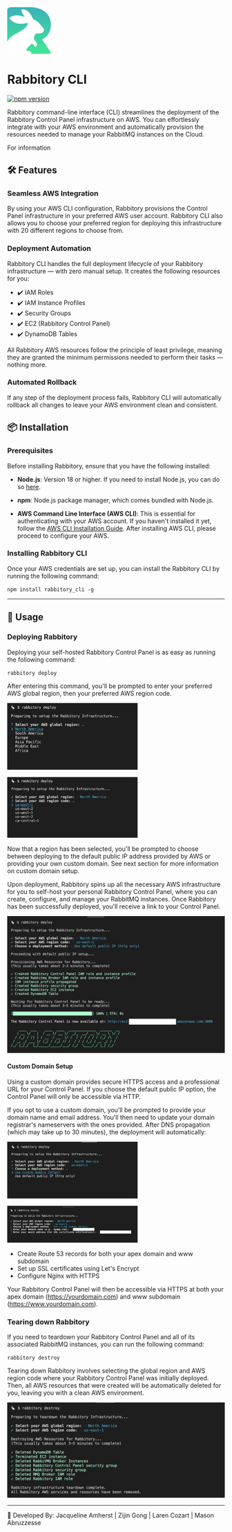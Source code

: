 <a name="top">
<img src="https://raw.githubusercontent.com/Rabbitory/rabbitory_cli/main/assets/rabbitory-logo.png" alt="rabbitory-logo" width="20%"/>
</a>

# Rabbitory CLI

[![npm version](https://img.shields.io/npm/v/rabbitory_cli)](https://www.npmjs.com/package/rabbitory_cli)

Rabbitory command-line interface (CLI) streamlines the deployment of the Rabbitory Control Panel infrastructure on AWS. You can effortlessly integrate with your AWS environment and automatically provision the resources needed to manage your RabbitMQ instances on the Cloud.

For information

## 🛠 Features

### Seamless AWS Integration

By using your AWS CLI configuration, Rabbitory provisions the Control Panel infrastructure in your preferred AWS user account. Rabbitory CLI also allows you to choose your preferred region for deploying this infrastructure with 20 different regions to choose from.

### Deployment Automation

Rabbitory CLI handles the full deployment lifecycle of your Rabbitory infrastructure — with zero manual setup. It creates the following resources for you:

- ✔️ IAM Roles
- ✔️ IAM Instance Profiles
- ✔️ Security Groups
- ✔️ EC2 (Rabbitory Control Panel)
- ✔️ DynamoDB Tables

All Rabbitory AWS resources follow the principle of least privilege, meaning they are granted the minimum permissions needed to perform their tasks — nothing more.

### Automated Rollback

If any step of the deployment process fails, Rabbitory CLI will automatically rollback all changes to leave your AWS environment clean and consistent.

## 📦 Installation

### Prerequisites

Before installing Rabbitory, ensure that you have the following installed:

- **Node.js**: Version 18 or higher. If you need to install Node.js, you can do so [here](https://nodejs.org/).

- **npm**: Node.js package manager, which comes bundled with Node.js.

- **AWS Command Line Interface (AWS CLI)**: This is essential for authenticating with your AWS account. If you haven't installed it yet, follow the [AWS CLI Installation Guide](https://docs.aws.amazon.com/cli/latest/userguide/install-cliv2.html). After installing AWS CLI, please proceed to configure your AWS.

### Installing Rabbitory CLI

Once your AWS credentials are set up, you can install the Rabbitory CLI by running the following command:

```
npm install rabbitory_cli -g
```

---

## 🐰 Usage

### Deploying Rabbitory

Deploying your self-hosted Rabbitory Control Panel is as easy as running the following command:

```
rabbitory deploy
```

After entering this command, you'll be prompted to enter your preferred AWS global region, then your preferred AWS region code.

<p align="left">
  <img src="https://raw.githubusercontent.com/Rabbitory/rabbitory_cli/main/assets/select-global-region.png" alt="select-global-region" width="60%" />
</p>
<p align="left">
  <img src="https://raw.githubusercontent.com/Rabbitory/rabbitory_cli/main/assets/select-region-code.png" alt="select-region-code" width="60%" />
</p>

Now that a region has been selected, you'll be prompted to choose between deploying to the default public IP address provided by AWS or providing your own custom domain. See next section for more information on custom domain setup.

Upon deployment, Rabbitory spins up all the necessary AWS infrastructure for you to self-host your personal Rabbitory Control Panel, where you can create, configure, and manage your RabbitMQ instances. Once Rabbitory has been successfully deployed, you'll receive a link to your Control Panel.

<p align="left">
  <img src="https://raw.githubusercontent.com/Rabbitory/rabbitory_cli/main/assets/deploy-success.png" alt="deploy-success" />
</p>

#### Custom Domain Setup

Using a custom domain provides secure HTTPS access and a professional URL for your Control Panel. If you choose the default public IP option, the Control Panel will only be accessible via HTTP.

If you opt to use a custom domain, you’ll be prompted to provide your domain name and email address. You’ll then need to update your domain registrar's nameservers with the ones provided. After DNS propagation (which may take up to 30 minutes), the deployment will automatically:

<p align="left">
  <img src="https://raw.githubusercontent.com/Rabbitory/rabbitory_cli/main/assets/select-http-or-https.png" alt="select-http-or-https" width="60%" />
</p>
<p align="left">
  <img src="https://raw.githubusercontent.com/Rabbitory/rabbitory_cli/main/assets/provide-custom-domain.png" alt="provide-custom-domain" width="60%" />
</p>

- Create Route 53 records for both your apex domain and www subdomain
- Set up SSL certificates using Let's Encrypt
- Configure Nginx with HTTPS

Your Rabbitory Control Panel will then be accessible via HTTPS at both your apex domain (<https://yourdomain.com>) and www subdomain (<https://www.yourdomain.com>).

### Tearing down Rabbitory

If you need to teardown your Rabbitory Control Panel and all of its associated RabbitMQ instances, you can run the following command:

```
rabbitory destroy
```

Tearing down Rabbitory involves selecting the global region and AWS region code where your Rabbitory Control Panel was initially deployed. Then, all AWS resources that were created will be automatically deleted for you, leaving you with a clean AWS environment.

<p align="left">
  <img src="https://raw.githubusercontent.com/Rabbitory/rabbitory_cli/main/assets/destroy-success.png" alt="destroy-success" />
</p>

---

🤝 Developed By: Jacqueline Amherst | Zijin Gong | Laren Cozart | Mason Abruzzesse

